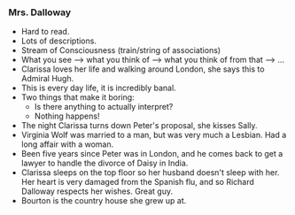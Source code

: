 ### Mrs. Dalloway
- Hard to read.
- Lots of descriptions.
- Stream of Consciousness (train/string of associations)
- What you see --> what you think of --> what you think of from that --> ...
- Clarissa loves her life and walking around London, she says this to Admiral Hugh.
- This is every day life, it is incredibly banal.
- Two things that make it boring:
	- Is there anything to actually interpret?
	- Nothing happens!
- The night Clarissa turns down Peter's proposal, she kisses Sally.
- Virginia Wolf was married to a man, but was very much a Lesbian. Had a long affair with a woman.
- Been five years since Peter was in London, and he comes back to get a lawyer to handle the divorce of Daisy in India.
- Clarissa sleeps on the top floor so her husband doesn't sleep with her. Her heart is very damaged from the Spanish flu, and so Richard Dalloway respects her wishes. Great guy.
- Bourton is the country house she grew up at.